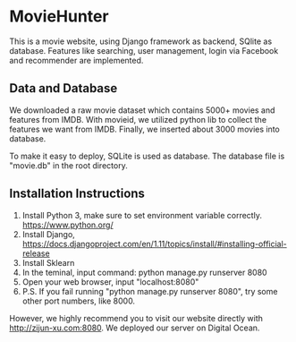 # MovieHunter
This is a movie website, using Django framework as backend, SQlite as database. Features like searching, user management, login via Facebook and recommender are implemented.

## Data and Database
We downloaded a raw movie dataset which contains 5000+ movies and features from IMDB. With movieid, we utilized python lib to collect the features we want from IMDB. Finally, we inserted about 3000 movies into database.

To make it easy to deploy, SQLite is used as database. The database file is "movie.db" in the root directory.

## Installation Instructions
1. Install Python 3, make sure to set environment variable correctly. https://www.python.org/
2. Install Django, https://docs.djangoproject.com/en/1.11/topics/install/#installing-official-release
3. Install Sklearn
4. In the teminal, input command: python manage.py runserver 8080
5. Open your web browser, input "localhost:8080"
6. P.S. If you fail running "python manage.py runserver 8080", try some other port numbers, like 8000.

However, we highly recommend you to visit our website directly with http://zijun-xu.com:8080. We deployed our server on Digital Ocean.
